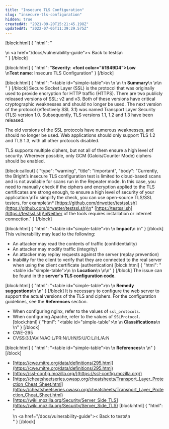```yaml
---
title: "Insecure TLS Configuration"
slug: "insecure-tls-configuration"
hidden: true
createdAt: "2021-09-20T15:21:45.198Z"
updatedAt: "2022-07-05T11:39:29.575Z"
---
```

[block:html]
{
  "html": "<div>\n  <a href=\"/docs/vulnerability-guide\">< Back to tests</a>\n</div>"
}
[/block]

[block:html]
{
  "html": "<b>Severity</b>: <b><font color=\"#1B49D4\">Low</font></b><br>\n<b>Test name</b>: Insecure TLS Configuration"
}
[/block]

[block:html]
{
  "html": "<table id=\"simple-table\">\n   <style>\n #simple-table {\n    border-collapse: separate;\n    width: 100%;\n    display: block;\n    display: table;\n  }\n#simple-table th {\n    padding: 1.5%;\n    text-align: left;\n    vertical-align: text-top;\n    background-color: #B2D6DA;\n  </style>\n  <body>\n    <tr>\n        <th><strong>Summary</strong></th>\n    </tr>\n</table>\n  </body>"
}
[/block]
Secure Socket Layer (SSL) is the protocol that was originally used to provide encryption for HTTP traffic (HTTPS). There are two publicly released versions of SSL: v2 and v3. Both of these versions  have critical cryptographic weaknesses and should no longer be used.
The next version of the protocol (effectively SSL 3.1) was named Transport Layer Security (TLS) version 1.0. Subsequently, TLS versions 1.1, 1.2 and 1.3 have been released.

The old versions of the SSL protocols have numerous weaknesses, and should no longer be used. Web applications should only support TLS 1.2 and TLS 1.3, with all other protocols disabled.

TLS supports multiple ciphers, but not all of them ensure a high level of security. Wherever possible, only GCM (Galois/Counter Mode) ciphers should be enabled.

[block:callout]
{
  "type": "warning",
  "title": "Important",
  "body": "Currently, the Bright’s insecure TLS configuration test is limited to cloud-based scans and is not available for scans run in the Repeater mode. In this case, you need to manually check if the ciphers and encryption applied to the TLS certificates are strong enough, to ensure a high level of security of your application.\nTo simplify the check, you can use open-source TLS/SSL testers, for example:\n* [https://github.com/drwetter/testssl.sh](https://github.com/drwetter/testssl.sh)\n* [https://testssl.sh](https://testssl.sh)\nNeither of the tools requires installation or internet connection."
}
[/block]

[block:html]
{
  "html": "<table id=\"simple-table\">\n    <tr>\n        <th><strong>Impact</strong></th>\n    </tr>\n</table>"
}
[/block]
This vulnerability may lead to the following:
* An attacker may read the contents of traffic (confidentiality)
* An attacker may modify traffic (integrity)
* An attacker may replay requests against the server (replay prevention)
* Inability for the client to verify that they are connected to the real server when using the client certificate (authentication)
[block:html]
{
  "html": "<table id=\"simple-table\">\n    <tr>\n        <th><strong>Location</strong></th>\n    </tr>\n</table>\n"
}
[/block]
The issue can be found in the **server's TLS configuration code**.


[block:html]
{
  "html": "<table id=\"simple-table\">\n    <tr>\n        <th><strong>Remedy suggestions</strong></th>\n    </tr>\n</table>"
}
[/block]
It is necessary to configure the web server to support the actual versions of the TLS and ciphers. For the configuration guidelines, see the **References** section. 
* When configuring nginx, refer to the values of `ssl_protocols`.
* When configuring Apache, refer to the values of `SSLProtocol`.
[block:html]
{
  "html": "<table id=\"simple-table\">\n    <tr>\n        <th><strong>Classifications</strong></th>\n    </tr>\n</table>"
}
[/block]
* CWE-295
* CVSS:3.1/AV:N/AC:L/PR:N/UI:N/S:U/C:L/I:L/A:N

[block:html]
{
  "html": "<table id=\"simple-table\">\n    <tr>\n        <th><strong>References</strong></th>\n    </tr>\n</table>"
}
[/block]
* [https://cwe.mitre.org/data/definitions/295.html](https://cwe.mitre.org/data/definitions/295.html)
* [https://ssl-config.mozilla.org/](https://ssl-config.mozilla.org/)
* [https://cheatsheetseries.owasp.org/cheatsheets/Transport_Layer_Protection_Cheat_Sheet.html](https://cheatsheetseries.owasp.org/cheatsheets/Transport_Layer_Protection_Cheat_Sheet.html)
* [https://wiki.mozilla.org/Security/Server_Side_TLS](https://wiki.mozilla.org/Security/Server_Side_TLS)
[block:html]
{
  "html": "<div>\n  <a href=\"/docs/vulnerability-guide\">< Back to tests</a>\n</div>"
}
[/block]